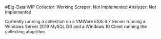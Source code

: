 #Big-Data WIP
Collector: Working
Scraper: Not Implemented
Analyzer: Not Implemented

Currently running a collection on a VMWare ESXi 6.7 Server running a Windows Server 2019 MySQL DB and a Windows 10 Client running the collecting alogrithm
